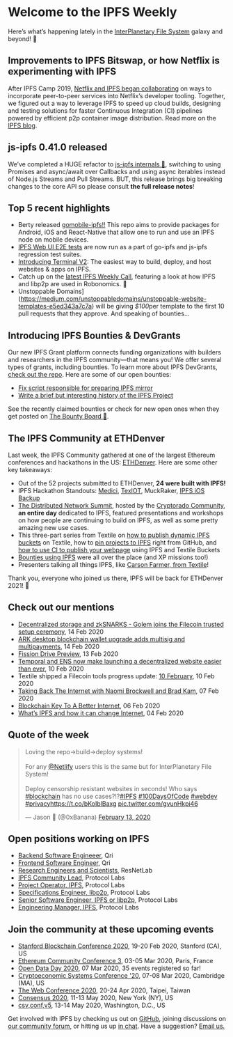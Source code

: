 # Welcome to the IPFS Weekly

Here’s what’s happening lately in the [InterPlanetary File System](https://ipfs.io/) galaxy and beyond! 🚀

## Improvements to IPFS Bitswap, or how Netflix is experimenting with IPFS
After IPFS Camp 2019, [Netflix and IPFS began collaborating](https://blog.ipfs.io/2020-02-14-improved-bitswap-for-container-distribution/) on ways to incorporate peer-to-peer services into Netflix’s developer tooling. Together, we figured out a way to leverage IPFS to speed up cloud builds, designing and testing solutions for faster Continuous Integration (CI) pipelines powered by efficient p2p container image distribution. Read more on the [IPFS blog](https://blog.ipfs.io/2020-02-14-improved-bitswap-for-container-distribution/).


## js-ipfs 0.41.0 released
We’ve completed a HUGE refactor to [js-ipfs internals 🥳](https://blog.ipfs.io/2020-02-13-js-ipfs-0-41/), switching to using Promises and async/await over Callbacks and using async iterables instead of Node.js Streams and Pull Streams. BUT, this release brings big breaking changes to the core API so please consult **the full release notes**!


## Top 5 recent highlights
* Berty released [gomobile-ipfs!!](https://berty.tech/blog/go-mobile-ipfs) This repo aims to provide packages for Android, iOS and React-Native that allow one to run and use an IPFS node on mobile devices.
* [IPFS Web UI E2E tests](https://github.com/ipfs-shipyard/ipfs-webui#e2e-tests) are now run as a part of go-ipfs and js-ipfs regression test suites. 
* [Introducing Terminal V2](https://blog.terminal.co/introducing-terminal-v2/): The easiest way to build, deploy, and host websites & apps on IPFS.
* Catch up on the [latest IPFS Weekly Call](https://www.youtube.com/watch?v=octr87XSCeY&feature=emb_logo), featuring a look at how IPFS and libp2p are used in Robonomics. 🤖
* Unstoppable Domains](https://medium.com/unstoppabledomains/unstoppable-website-templates-e5ed343a7c7a) will be giving *$100*per template to the first 10 pull requests that they approve. And speaking of bounties...


## Introducing IPFS Bounties & DevGrants

Our new IPFS Grant platform connects funding organizations with builders and researchers in the IPFS community—that means you! We offer several types of grants, including bounties. To learn more about IPFS DevGrants, [check out the repo](https://github.com/ipfs/devgrants).
Here are some of our open bounties:

* [Fix script responsible for preparing IPFS mirror](https://github.com/ipfs/distributed-wikipedia-mirror/issues/64)
* [Write a brief but interesting history of the IPFS Project](https://github.com/ipfs/website/issues/352)

See the recently claimed bounties or check for new open ones when they get posted on [The Bounty Board 📌](https://github.com/ipfs/devgrants/projects/1).

## The IPFS Community at ETHDenver 

Last week, the IPFS Community gathered at one of the largest Ethereum conferences and hackathons in the US: [ETHDenver](https://www.ethdenver.com/). Here are some other key takeaways:
* Out of the 52 projects submitted to ETHDenver, **24 were built with IPFS!**
* IPFS Hackathon Standouts: [Medici](https://alchemy-xdai.daostack.io/dao/0xe248a76a4a84667c859eb51b9af6dea29e52f139/crx/proposal/0xc2584683cbf5f10af39fb2b79b62ff967608a9e179241e0fce9c8f6dbd6a579a/competition/submission/0x7cbe3ffec0b06ad42fd6d603ae01b5e3907c72101d6f66d37f1d081af192d5de), [TexIOT](https://github.com/RTradeLtd/ethdenver2020/tree/submission/hackathon/texiot), MuckRaker, [IPFS iOS Backup](https://github.com/codynhat/ipfs-ios-backup)
* [The Distributed Network Summit](http://dnsummit.cryptorado.org/), hosted by the [Cryptorado Community](https://cryptorado.org/#/), **an entire day** dedicated to IPFS, featured presentations and workshops on how people are continuing to build on IPFS, as well as some pretty amazing new use cases. 
* This three-part series from Textile on [how to publish dynamic IPFS buckets](https://blog.textile.io/ethden-come-learn-how-to-publish-dynamic-ipfs-buckets-on-textile/) on Textile, how to [pin projects to IPFS](https://blog.textile.io/ethden-2-pin-projects-to-ipfs-right-from-github/) right from GitHub, and [how to use CI to publish your webpage](https://blog.textile.io/ethden-using-ci-to-publish-your-webpage-using-ipfs-and-textile-buckets/) using IPFS and Textile Buckets
* [Bounties using IPFS](https://medium.com/3box/3box-x-ethdenver-bounties-bfca17b98187) were all over the place (and XP missions too!)
* Presenters talking all things IPFS, like [Carson Farmer, from Textile](https://twitter.com/textileio/status/1228739364869505027?s=20)!

Thank you, everyone who joined us there, IPFS will be back for ETHDenver 2021! 🎉


## Check out our mentions

* [Decentralized storage and zkSNARKS - Golem joins the Filecoin trusted setup ceremony](https://blog.golemproject.net/decentralized-storage-and-zksnarks-golem-joins-the-filecoin-trusted-setup-ceremony/), 14 Feb 2020
* [ARK desktop blockchain wallet upgrade adds multisig and multipayments](https://www.cryptoninjas.net/2020/02/12/ark-desktop-blockchain-wallet-upgrade-adds-multisig-and-multipayments/), 14 Feb 2020
* [Fission Drive Preview](https://blog.fission.codes/fission-drive-preview/), 13 Feb 2020
* [Temporal and ENS now make launching a decentralized website easier than ever](https://cryptoslate.com/temporal-and-ens-now-make-launching-a-decentralized-website-easier-than-ever/), 10 Feb 2020
* Textile shipped a Filecoin tools progress update: [10 February](https://blog.textile.io/filecoin-tools-progress-update-10-february/), 10 Feb 2020
* [Taking Back The Internet with Naomi Brockwell and Brad Kam](https://medium.com/unstoppabledomains/taking-back-the-internet-with-naomi-brockwell-and-brad-kam-65f475ef88b9), 07 Feb 2020
* [Blockchain Key To A Better Internet](http://www.cryptomorrow.com/2020/02/06/blockchain-key-to-a-better-internet/), 06 Feb 2020
* [What’s IPFS and how it can change Internet](https://medium.com/natix-io/whats-ipfs-and-how-it-can-change-internet-161239bc69ec), 04 Feb 2020


## Quote of the week

<blockquote class="twitter-tweet"><p lang="en" dir="ltr">Loving the repo-&gt;build-&gt;deploy systems! <br><br>For any <a href="https://twitter.com/Netlify?ref_src=twsrc%5Etfw">@Netlify</a> users this is the same but for InterPlanetary File System! <br><br>Deploy censorship resistant websites in seconds! Who says <a href="https://twitter.com/hashtag/blockchain?src=hash&amp;ref_src=twsrc%5Etfw">#blockchain</a> has no use cases?!?<a href="https://twitter.com/hashtag/IPFS?src=hash&amp;ref_src=twsrc%5Etfw">#IPFS</a> <a href="https://twitter.com/hashtag/100DaysOfCode?src=hash&amp;ref_src=twsrc%5Etfw">#100DaysOfCode</a> <a href="https://twitter.com/hashtag/webdev?src=hash&amp;ref_src=twsrc%5Etfw">#webdev</a> <a href="https://twitter.com/hashtag/privacy?src=hash&amp;ref_src=twsrc%5Etfw">#privacy</a><a href="https://t.co/bKoIblBaxg">https://t.co/bKoIblBaxg</a> <a href="https://t.co/gvunHkpi46">pic.twitter.com/gvunHkpi46</a></p>&mdash; Jason 🌟 (@0xBanana) <a href="https://twitter.com/0xBanana/status/1227760079266598913?ref_src=twsrc%5Etfw">February 13, 2020</a></blockquote>

## Open positions working on IPFS

* [Backend Software Engineeer](https://qri.io/jobs/job-backend-software-engineer), Qri
* [Frontend Software Engineer](https://qri.io/jobs/job-frontend-software-engineer), Qri
* [Research Engineers and Scientists](https://jobs.lever.co/protocol/f39f7fe0-1805-40d2-9453-90fd25c72bc3), ResNetLab
* [IPFS Community Lead](https://jobs.lever.co/protocol/71c4a9b9-af90-4ce9-9dba-8b72507997bf), Protocol Labs
* [Project Operator, IPFS](https://jobs.lever.co/protocol/135cecff-ecc4-49ca-b516-61b63fd4d9ef), Protocol Labs
* [Specifications Engineer, libp2p](https://jobs.lever.co/protocol/0ee37e17-5fb3-4b0f-8559-e5fca363e268), Protocol Labs
* [Senior Software Engineer, IPFS or libp2p](https://jobs.lever.co/protocol/82793e56-124f-484c-bf13-357ef0b45bc6), Protocol Labs
* [Engineering Manager, IPFS](https://jobs.lever.co/protocol/3f0787e8-58b3-4122-a1ea-424561d2658f), Protocol Labs


## Join the community at these upcoming events

* [Stanford Blockchain Conference 2020](https://cbr.stanford.edu/sbc20/), 19-20 Feb 2020, Stanford (CA), US
* [Ethereum Community Conference 3](https://ethcc.io/), 03-05 Mar 2020, Paris, France
* [Open Data Day 2020](https://opendataday.org/), 07 Mar 2020, 35 events registered so far!
* [Cryptoeconomic Systems Conference '20](https://cryptoeconomicsystems.pubpub.org/ces20), 07-08 Mar 2020, Cambridge (MA), US
* [The Web Conference 2020](https://www2020.thewebconf.org/), 20-24 Apr 2020, Taipei, Taiwan
* [Consensus 2020](https://www.coindesk.com/events/consensus-2020), 11-13 May 2020, New York (NY), US
* [csv,conf,v5](https://csvconf.com/), 13-14 May 2020, Washington, D.C., US


Get involved with IPFS by checking us out on [GitHub](https://github.com/ipfs), joining discussions on [our community forum](https://discuss.ipfs.io/), or hitting us up [in chat](https://riot.im/app/#/room/#ipfs:matrix.org). Have a suggestion? [Email us.](mailto:newsletter@ipfs.io)
